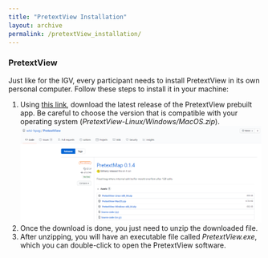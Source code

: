 ```yaml
---
title: "PretextView Installation"
layout: archive
permalink: /pretextView_installation/
---  
```


### PretextView 

Just like for the IGV, every participant needs to install PretextView in its own personal computer. Follow these steps to install it in your machine:  

1. Using [this link](https://github.com/wtsi-hpag/PretextView/releases), download the latest release of the PretextView prebuilt app. Be careful to choose the version that is compatible with your operating system (*PretextView-Linux/Windows/MacOS.zip*).  
    ![](/images/pretext_view_01.PNG)
2. Once the download is done, you just need to unzip the downloaded file. 
3. After unzipping, you will have an executable file called *PretextView.exe*, which you can double-click to open the PretextView software.
